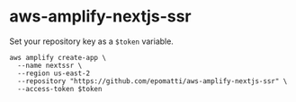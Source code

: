 # aws-amplify-nextjs-ssr

Set your repository key as a `$token` variable.

```
aws amplify create-app \
  --name nextssr \
  --region us-east-2
  --repository "https://github.com/epomatti/aws-amplify-nextjs-ssr" \
  --access-token $token
```
